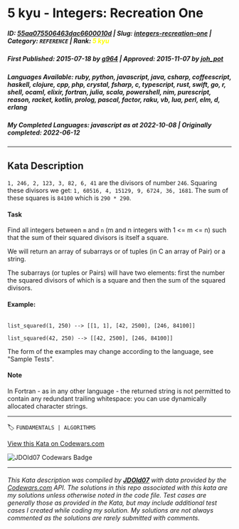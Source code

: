 # 5 kyu - Integers: Recreation One

##### **ID**: [55aa075506463dac6600010d](https://www.codewars.com/kata/55aa075506463dac6600010d) | **Slug**: [integers-recreation-one](https://www.codewars.com/kata/55aa075506463dac6600010d) | **Category**: `REFERENCE` | **Rank**: <span style="color:yellow">5 kyu</span>

##### **First Published**: 2015-07-18 ***by*** [g964](https://www.codewars.com/users/g964) | **Approved**: 2015-11-07 ***by*** [joh_pot](https://www.codewars.com/users/joh_pot)

##### **Languages Available**: ruby, python, javascript, java, csharp, coffeescript, haskell, clojure, cpp, php, crystal, fsharp, c, typescript, rust, swift, go, r, shell, ocaml, elixir, fortran, julia, scala, powershell, nim, purescript, reason, racket, kotlin, prolog, pascal, factor, raku, vb, lua, perl, elm, d, erlang

##### **My Completed Languages**: javascript ***as at*** 2022-10-08 | **Originally completed**: 2022-06-12

---

## Kata Description


`1, 246, 2, 123, 3, 82, 6, 41` are the divisors of number `246`. Squaring these divisors we get: `1, 60516, 4, 15129, 9, 6724, 36, 1681`. The sum of these squares is `84100` which is `290 * 290`.



#### Task

Find all integers between `m` and `n` (m and n integers with 1 <= m <= n) such that the sum of their squared divisors is itself a square. 



We will return an array of subarrays or of tuples (in C an array of Pair) or a string. 

The subarrays (or tuples or Pairs) will have two elements: first the number the squared divisors of which is a square and then the sum of the squared divisors.



#### Example:

```

list_squared(1, 250) --> [[1, 1], [42, 2500], [246, 84100]]

list_squared(42, 250) --> [[42, 2500], [246, 84100]]

```

The form of the examples may change according to the language, see "Sample Tests".



#### Note

In Fortran - as in any other language - the returned string is not permitted to contain any redundant trailing whitespace: you can use dynamically allocated character strings.





---


🏷 `FUNDAMENTALS | ALGORITHMS`


[View this Kata on Codewars.com](https://www.codewars.com/kata/55aa075506463dac6600010d)

![](https://www.codewars.com/users/jdold07/badges/large "JDOld07 Codewars Badge")

---

###### *This Kata description was compiled by [**JDOld07**](https://tpstech.dev) with data provided by the [Codewars.com](https://www.codewars.com) API.  The solutions in this repo associated with this kata are my solutions unless otherwise noted in the code file.  Test cases are generally those as provided in the Kata, but may include additional test cases I created while coding my solution.  My solutions are not always commented as the solutions are rarely submitted with comments.*
